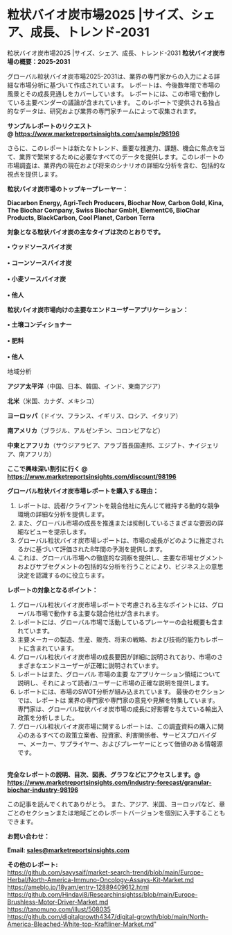 # 粒状バイオ炭市場2025 |サイズ、シェア、成長、トレンド-2031
 粒状バイオ炭市場2025 |サイズ、シェア、成長、トレンド-2031
<strong><b>粒状バイオ炭市場の概要：2025-2031</b></strong>

グローバル粒状バイオ炭市場2025-2031は、業界の専門家からの入力による詳細な市場分析に基づいて作成されています。 レポートは、今後数年間で市場の風景とその成長見通しをカバーしています。 レポートには、この市場で動作している主要ベンダーの議論が含まれています。 このレポートで提供される独占的なデータは、研究および業界の専門家チームによって収集されます。

<strong>サンプルレポートのリクエスト @ <a href=https://www.marketreportsinsights.com/sample/98196>https://www.marketreportsinsights.com/sample/98196</a></strong>

さらに、このレポートは新たなトレンド、重要な推進力、課題、機会に焦点を当て、業界で繁栄するために必要なすべてのデータを提供します。このレポートの市場調査は、業界内の現在および将来のシナリオの詳細な分析を含む、包括的な視点を提供します。

<strong>粒状バイオ炭市場のトップキープレーヤー：</strong>

<strong>Diacarbon Energy, Agri-Tech Producers, Biochar Now, Carbon Gold, Kina, The Biochar Company, Swiss Biochar GmbH, ElementC6, BioChar Products, BlackCarbon, Cool Planet, Carbon Terra</strong>

<strong><b>対象となる粒状バイオ炭の主なタイプは次のとおりです。</b></strong>

<strong>• ウッドソースバイオ炭<br><br>• コーンソースバイオ炭<br><br>• 小麦ソースバイオ炭<br><br>• 他人</strong>

<strong><b>粒状バイオ炭市場向けの主要なエンドユーザーアプリケーション：</b></strong>

<strong>• 土壌コンディショナー<br><br>• 肥料<br><br>• 他人</strong>

 地域分析

<strong><b>アジア太平洋</b></strong>（中国、日本、韓国、インド、東南アジア）

<strong><b>北米</b></strong>（米国、カナダ、メキシコ）

<strong><b>ヨーロッパ</b></strong>（ドイツ、フランス、イギリス、ロシア、イタリア）

<strong><b>南アメリカ</b></strong>（ブラジル、アルゼンチン、コロンビアなど）

<strong><b>中東とアフリカ</b></strong>（サウジアラビア、アラブ首長国連邦、エジプト、ナイジェリア、南アフリカ）

<strong>ここで興味深い割引に行く @ <a href=https://www.marketreportsinsights.com/discount/98196>https://www.marketreportsinsights.com/discount/98196</a></strong>

<strong><b>グローバル粒状バイオ炭市場レポートを購入する理由：</b></strong>
<ol>
  <li>レポートは、読者/クライアントを競合他社に先んじて維持する動的な競争環境の詳細な分析を提供します。</li>
  <li>また、グローバル市場の成長を推進または抑制しているさまざまな要因の詳細なビューを提示します。</li>
  <li>グローバル粒状バイオ炭市場レポートは、市場の成長がどのように推定されるかに基づいて評価された8年間の予測を提供します。</li>
  <li>これは、グローバル市場への徹底的な洞察を提供し、主要な市場セグメントおよびサブセグメントの包括的な分析を行うことにより、ビジネス上の意思決定を認識するのに役立ちます。</li>
</ol>
<strong><b>レポートの対象となるポイント：</b></strong>
<ol>
  <li>グローバル粒状バイオ炭市場レポートで考慮される主なポイントには、グローバル市場で動作する主要な競合他社が含まれます。</li>
  <li>レポートには、グローバル市場で活動しているプレーヤーの会社概要も含まれています。</li>
  <li>主要メーカーの製造、生産、販売、将来の戦略、および技術的能力もレポートに含まれています。</li>
  <li>グローバル粒状バイオ炭市場の成長要因が詳細に説明されており、市場のさまざまなエンドユーザーが正確に説明されています。</li>
  <li>レポートはまた、グローバル 市場の主要 なアプリケーション領域について説明し、それによって読者/ユーザーに市場の正確な説明を提供します。</li>
  <li>レポートには、市場のSWOT分析が組み込まれています。 最後のセクションでは、レポートは 業界の専門家や専門家の意見や見解を特集しています。 専門家は、グローバル粒状バイオ炭市場の成長に好影響を与えている輸出入政策を分析しました。</li>
  <li>グローバル粒状バイオ炭市場に関するレポートは、この調査資料の購入に関心のあるすべての政策立案者、投資家、利害関係者、サービスプロバイダー、メーカー、サプライヤー、およびプレーヤーにとって価値のある情報源です。</li>
</ol><br>
<strong>完全なレポートの説明、目次、図表、グラフなどにアクセスします。@ <a href=https://www.marketreportsinsights.com/industry-forecast/granular-biochar-industry-98196>https://www.marketreportsinsights.com/industry-forecast/granular-biochar-industry-98196</a></strong>

この記事を読んでくれてありがとう。 また、アジア、米国、ヨーロッパなど、章ごとのセクションまたは地域ごとのレポートバージョンを個別に入手することもできます。

<strong><b>お問い合わせ：</b></strong>

<strong>Email: </strong><a href=mailto:sales@marketreportsinsights.com><strong>sales@marketreportsinsights.com</strong></a>

<strong>その他のレポート:</strong>
<br>
<a href=https://github.com/sayysaif/market-search-trend/blob/main/Europe-Herbal/North-America-Immuno-Oncology-Assays-Kit-Market.md>https://github.com/sayysaif/market-search-trend/blob/main/Europe-Herbal/North-America-Immuno-Oncology-Assays-Kit-Market.md</a>
<br>
<a href=https://ameblo.jp/18yam/entry-12889409612.html>https://ameblo.jp/18yam/entry-12889409612.html</a>
<br>
<a href=https://github.com/Hindavi8/Researchinsightss/blob/main/Europe-Brushless-Motor-Driver-Market.md>https://github.com/Hindavi8/Researchinsightss/blob/main/Europe-Brushless-Motor-Driver-Market.md</a>
<br>
<a href=https://tanomuno.com/illust/508035>https://tanomuno.com/illust/508035</a>
<br>
<a href=https://github.com/digitalgrowth4347/digital-growth/blob/main/North-America-Bleached-White-top-Kraftliner-Market.md>https://github.com/digitalgrowth4347/digital-growth/blob/main/North-America-Bleached-White-top-Kraftliner-Market.md</a>"
